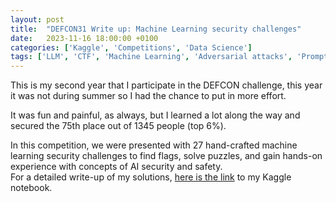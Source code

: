 ```yaml
---
layout: post
title:  "DEFCON31 Write up: Machine Learning security challenges"
date:   2023-11-16 18:00:00 +0100
categories: ['Kaggle', 'Competitions', 'Data Science']
tags: ['LLM', 'CTF', 'Machine Learning', 'Adversarial attacks', 'Prompt Hacking']
---
```


This is my second year that I participate in the DEFCON challenge, this year it was not during summer so I had the chance to put in more effort. 

It was fun and painful, as always, but I learned a lot along the way and secured the 75th place out of 1345 people (top 6%).

In this competition, we were presented with 27 hand-crafted machine learning security challenges to find flags, solve puzzles, and gain hands-on experience with concepts of AI security and safety.\
For a detailed write-up of my solutions, [here is the link](https://www.kaggle.com/code/jacoporepossi/defcon31-ctf-top-6-22-flags-solutions) to my Kaggle notebook.